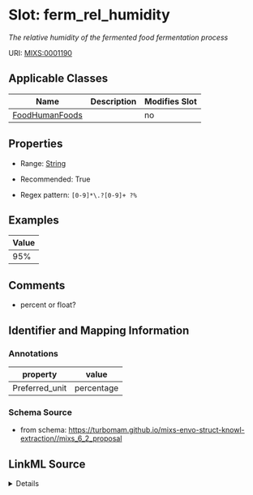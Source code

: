 # Slot: ferm_rel_humidity


_The relative humidity of the fermented food fermentation process_



URI: [MIXS:0001190](https://w3id.org/mixs/0001190)



<!-- no inheritance hierarchy -->




## Applicable Classes

| Name | Description | Modifies Slot |
| --- | --- | --- |
[FoodHumanFoods](FoodHumanFoods.md) |  |  no  |







## Properties

* Range: [String](String.md)

* Recommended: True

* Regex pattern: `[0-9]*\.?[0-9]+ ?%`






## Examples

| Value |
| --- |
| 95% |

## Comments

* percent or float?

## Identifier and Mapping Information





### Annotations

| property | value |
| --- | --- |
| Preferred_unit | percentage |



### Schema Source


* from schema: https://turbomam.github.io/mixs-envo-struct-knowl-extraction//mixs_6_2_proposal




## LinkML Source

<details>
```yaml
name: ferm_rel_humidity
annotations:
  Preferred_unit:
    tag: Preferred_unit
    value: percentage
description: The relative humidity of the fermented food fermentation process
title: fermentation relative humidity
notes:
- fermentation
- humidity
- relative
comments:
- percent or float?
examples:
- value: 95%
from_schema: https://turbomam.github.io/mixs-envo-struct-knowl-extraction//mixs_6_2_proposal
rank: 1000
slot_uri: MIXS:0001190
alias: ferm_rel_humidity
domain_of:
- FoodHumanFoods
range: string
recommended: true
pattern: '[0-9]*\.?[0-9]+ ?%'

```
</details>